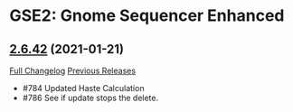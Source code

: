 # GSE2: Gnome Sequencer Enhanced

## [2.6.42](https://github.com/TimothyLuke/GnomeSequencer-Enhanced/tree/2.6.42) (2021-01-21)
[Full Changelog](https://github.com/TimothyLuke/GnomeSequencer-Enhanced/compare/2.6.41...2.6.42) [Previous Releases](https://github.com/TimothyLuke/GnomeSequencer-Enhanced/releases)

- #784 Updated Haste Calculation  
- #786 See if update stops the delete.  